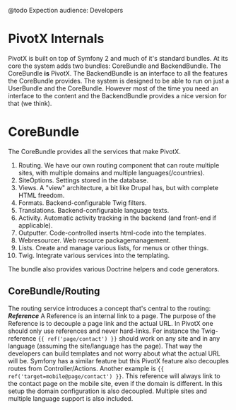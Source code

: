 
@todo Expection audience:   Developers


PivotX Internals
================

PivotX is built on top of Symfony 2 and much of it's standard bundles.
At its core the system adds two bundles: CoreBundle and BackendBundle.
The CoreBundle **is** PivotX. The BackendBundle is an interface to all the features the CoreBundle provides.
The system is designed to be able to run on just a UserBundle and the CoreBundle. However most of the time
you need an interface to the content and the BackendBundle provides a nice version for that (we think).



CoreBundle
==========

The CoreBundle provides all the services that make PivotX.

1.  Routing. We have our own routing component that can route multiple sites, with multiple domains and multiple languages(/countries).
2.  SiteOptions. Settings stored in the database.
3.  Views. A "view" architecture, a bit like Drupal has, but with complete HTML freedom.
4.  Formats. Backend-configurable Twig filters.
5.  Translations. Backend-configurable language texts. 
6.  Activity. Automatic activity tracking in the backend (and front-end if applicable).
7.  Outputter. Code-controlled inserts html-code into the templates.
8.  Webresourcer. Web resource packagemanagement.
9.  Lists. Create and manage various lists, for menus or other things.
10. Twig. Integrate various services into the templating.

The bundle also provides various Doctrine helpers and code generators.



CoreBundle/Routing
------------------

The routing service introduces a concept that's central to the routing: ***Reference***
A Reference is an internal link to a page. The purpose of the Reference is to decouple a page link and the actual URL. In PivotX one should
only use references and never hard-links. For instance the Twig-reference `{{ ref('page/contact') }}` should work on any site and in any 
language (assuming the site/language has the page). That way the developers can build templates and not worry about what the actual URL
will be. Symfony has a similar feature but this PivotX feature also decouples routes from Controller/Actions.
Another example is `{{ ref('target=mobile@page/contact') }}`. This reference will always link to the contact page on the mobile site, even
if the domain is different. In this setup the domain configuration is also decoupled. Multiple sites and multiple language support is also
included.
